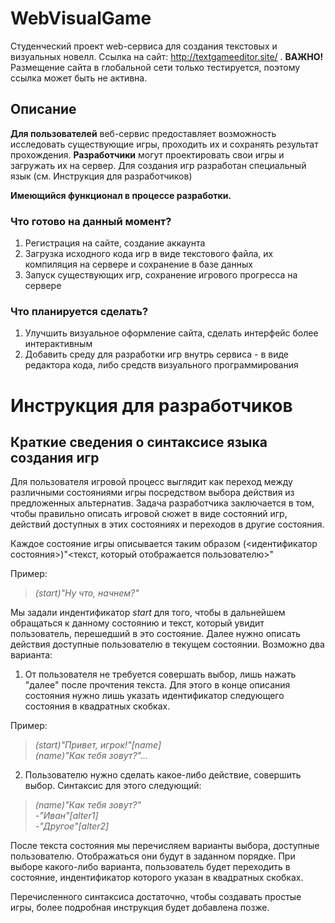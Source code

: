 # WebVisualGame

Студенческий проект web-сервиса для создания текстовых и визуальных новелл.
Ссылка на сайт: http://textgameeditor.site/ .
**ВАЖНО!** Размещение сайта в глобальной сети только тестируется, поэтому ссылка может быть не активна.

## Описание

**Для пользователей** веб-сервис предоставляет возможность исследовать существующие игры, проходить их и сохранять результат прохождения. **Разработчики** могут проектировать свои игры и загружать их на сервер. Для создания игр разработан специальный язык (см. Инструкция для разработчиков)
 
**Имеющийся функционал в процессе разработки.** 

### Что готово на данный момент?
1. Регистрация на сайте, создание аккаунта 
2. Загрузка исходного кода игр в виде текстового файла, их компиляция на сервере и сохранение в базе данных
3. Запуск существующих игр, сохранение игрового прогресса на сервере

### Что планируется сделать?
1. Улучшить визуальное оформление сайта, сделать интерфейс более интерактивным
2. Добавить среду для разработки игр внутрь сервиса - в виде редактора кода, либо средств визуального программирования

# Инструкция для разработчиков

## Краткие сведения о синтаксисе языка создания игр
Для пользователя игровой процесс выглядит как переход между различными состояниями игры посредством выбора действия из предложенных альтернатив.
Задача разработчика заключается в том, чтобы правильно описать игровой сюжет в виде состояний игр, действий доступных в этих состояниях и переходов в другие состояния.

Каждое состояние игры описывается таким образом (<идентификатор состояния>)"<текст, который отображается пользователю>"

Пример:  

> *(start)"Ну что, начнем?"*
    
Мы задали индентификатор *start* для того, чтобы в дальнейшем обращаться к данному состоянию и текст, который увидит пользователь, перешедший в это состояние.
Далее нужно описать действия доступные пользователю в текущем состоянии. Возможно два варианта:
1. От пользователя не требуется совершать выбор, лишь нажать "далее" после прочтения текста. Для этого в конце описания состояния нужно лишь указать идентификатор следующего состояния в квадратных скобках.

Пример:

> *(start)"Привет, игрок!"[name]*  
> *(name)"Как тебя зовут?"...*  
    
2. Пользователю нужно сделать какое-либо действие, совершить выбор. Синтаксис для этого следующий:  

> *(name)"Как тебя зовут?"*  
> *-"Иван"[alter1]*  
> *-"Другое"[alter2]*  

После текста состояния мы перечисляем варианты выбора, доступные пользователю. Отображаться они будут в заданном порядке. При выборе какого-либо варианта, пользователь будет переходить в состояние, индентификатор которого указан в квадратных скобках.

Перечисленного синтаксиса достаточно, чтобы создавать простые игры, более подробная инструкция будет добавлена позже.
  

